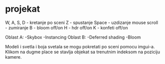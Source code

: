 # projekat
W, A, S, D - kretanje po sceni
Z - spustanje
Space - uzdizanje
mouse scroll - zumiranje
B - bloom off/on
H - hdr off/on
K - konfeti off/on

Oblast A:
    -Skybox
    -Instancing
Oblast B:
    -Deferred shading
    -Bloom
    
Modeli i svetla i boja svetala se mogu pokretati po sceni pomocu imgui-a.
Klikom na dugme place se stavlja objekat sa trenutnim indeksom na poziciju kamere.
